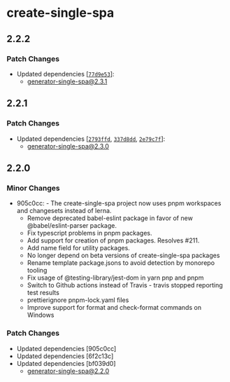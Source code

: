 # create-single-spa

## 2.2.2

### Patch Changes

- Updated dependencies [[`77d9e53`](https://github.com/single-spa/create-single-spa/commit/77d9e538d3f1be8565ef0545aa20056c913ab3e5)]:
  - generator-single-spa@2.3.1

## 2.2.1

### Patch Changes

- Updated dependencies [[`2793ffd`](https://github.com/single-spa/create-single-spa/commit/2793ffd2cda5709d03f6aaf7b17244175fe03ce3), [`337d8dd`](https://github.com/single-spa/create-single-spa/commit/337d8dd103aee59c486d7f57cd4fa214d115fa21), [`2e79c7f`](https://github.com/single-spa/create-single-spa/commit/2e79c7f7ef842336a886af472ac001d71dfe23c5)]:
  - generator-single-spa@2.3.0

## 2.2.0

### Minor Changes

- 905c0cc: - The create-single-spa project now uses pnpm workspaces and changesets instead of lerna.
  - Remove deprecated babel-eslint package in favor of new @babel/eslint-parser package.
  - Fix typescript problems in pnpm packages.
  - Add support for creation of pnpm packages. Resolves #211.
  - Add name field for utility packages.
  - No longer depend on beta versions of create-single-spa packages
  - Rename template package.jsons to avoid detection by monorepo tooling
  - Fix usage of @testing-library/jest-dom in yarn pnp and pnpm
  - Switch to Github actions instead of Travis - travis stopped reporting test results
  - prettierignore pnpm-lock.yaml files
  - Improve support for format and check-format commands on Windows

### Patch Changes

- Updated dependencies [905c0cc]
- Updated dependencies [6f2c13c]
- Updated dependencies [bf039d0]
  - generator-single-spa@2.2.0
